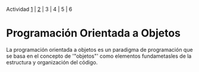Actividad [1](ACTIVIDAD1.md) | [2](ACTIVIDAD2.md) | 3 | 4 | 5 | 6
# Programación Orientada a Objetos 
La programación orientada a objetos es un paradigma de programación que se basa en el concepto de '"objetos"' como elementos fundametasles de la estructura y organización del código.
